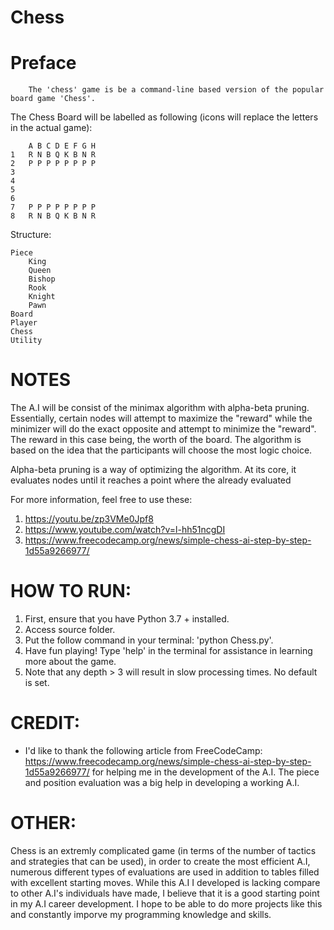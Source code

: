 # Chess

# Preface
        The 'chess' game is be a command-line based version of the popular board game 'Chess'.
        
The Chess Board will be labelled as following (icons will replace the letters in the actual game):

        A B C D E F G H
    1   R N B Q K B N R
    2   P P P P P P P P
    3
    4
    5
    6
    7   P P P P P P P P
    8   R N B Q K B N R

Structure:

    Piece
        King
        Queen
        Bishop
        Rook
        Knight
        Pawn
    Board
    Player
    Chess
    Utility

# NOTES

The A.I will be consist of the minimax algorithm with alpha-beta pruning.
Essentially, certain nodes will attempt to maximize the "reward" while the minimizer will do the exact opposite
and attempt to minimize the "reward". The reward in this case being, the worth of the board.  The algorithm is based on the idea that the participants will choose the most logic choice.

Alpha-beta pruning is a way of optimizing the algorithm. At its core, it evaluates nodes until it reaches a point where the already evaluated 

For more information, feel free to use these:

1. https://youtu.be/zp3VMe0Jpf8 
2. https://www.youtube.com/watch?v=l-hh51ncgDI
3. https://www.freecodecamp.org/news/simple-chess-ai-step-by-step-1d55a9266977/


# HOW TO RUN:

1. First, ensure that you have Python 3.7 + installed.
2. Access source folder.
3. Put the follow command in your terminal: 'python Chess.py'.
4. Have fun playing! Type 'help' in the terminal for assistance in learning more about the game.
5. Note that any depth > 3 will result in slow processing times. No default is set.

# CREDIT:

- I'd like to thank the following article from FreeCodeCamp: https://www.freecodecamp.org/news/simple-chess-ai-step-by-step-1d55a9266977/
 for helping me in the development of the A.I. The piece and position evaluation was a big help in developing a working A.I. 
 
 # OTHER:
 
 Chess is an extremly complicated game (in terms of the number of tactics and strategies that can be used), in order to create the most efficient A.I, numerous different types of evaluations are used in addition to tables filled with excellent starting moves. While this A.I I developed is lacking compare to other A.I's individuals have made, I believe that it is a good starting point in my A.I career development. I hope to be able to do more projects like this and constantly imporve my programming knowledge and skills.


